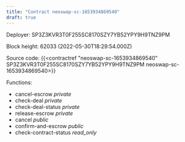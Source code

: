 ```yaml
---
title: "Contract neoswap-sc-1653934869540"
draft: true
---
```

Deployer: SP3Z3KVR3T0F255SC8170SZY7YB52YPY9H9TNZ9PM


 



Block height: 62033 (2022-05-30T18:29:54.000Z)

Source code: {{<contractref "neoswap-sc-1653934869540" SP3Z3KVR3T0F255SC8170SZY7YB52YPY9H9TNZ9PM neoswap-sc-1653934869540>}}

Functions:

* cancel-escrow _private_
* check-deal _private_
* check-deal-status _private_
* release-escrow _private_
* cancel _public_
* confirm-and-escrow _public_
* check-contract-status _read_only_
